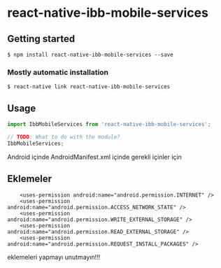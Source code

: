 # react-native-ibb-mobile-services

## Getting started

`$ npm install react-native-ibb-mobile-services --save`

### Mostly automatic installation

`$ react-native link react-native-ibb-mobile-services`

## Usage
```javascript
import IbbMobileServices from 'react-native-ibb-mobile-services';

// TODO: What to do with the module?
IbbMobileServices;
```
Android içinde AndroidManifest.xml içinde gerekli içinler için
## Eklemeler
```
    <uses-permission android:name="android.permission.INTERNET" />
    <uses-permission android:name="android.permission.ACCESS_NETWORK_STATE" />
    <uses-permission android:name="android.permission.WRITE_EXTERNAL_STORAGE" />
    <uses-permission android:name="android.permission.READ_EXTERNAL_STORAGE" />
    <uses-permission android:name="android.permission.REQUEST_INSTALL_PACKAGES" />
```
eklemeleri yapmayı unutmayın!!!
